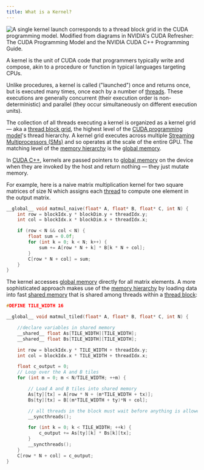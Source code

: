```yaml
---
title: What is a Kernel?
---
```


![A single kernel launch corresponds to a [thread block grid](/gpu-glossary/device-software/thread-block-grid) in the [CUDA programming model](/gpu-glossary/device-software/cuda-programming-model). Modified from diagrams in NVIDIA's [CUDA Refresher: The CUDA Programming Model](https://developer.nvidia.com/blog/cuda-refresher-cuda-programming-model/) and the NVIDIA [CUDA C++ Programming Guide](https://docs.nvidia.com/cuda/cuda-c-programming-guide/index.html#programming-model).](themed-image://cuda-programming-model.svg)

A kernel is the unit of CUDA code that programmers typically write and compose,
akin to a procedure or function in typical languages targeting CPUs.

Unlike procedures, a kernel is called ("launched") once and returns once, but is
executed many times, once each by a number of
[threads](/gpu-glossary/device-software/thread). These executions are generally
concurrent (their execution order is non-deterministic) and parallel (they occur
simultaneously on different execution units).

The collection of all threads executing a kernel is organized as a kernel grid —
aka a [thread block grid](/gpu-glossary/device-software/thread-block-grid), the
highest level of the
[CUDA programming model](/gpu-glossary/device-software/cuda-programming-model)'s
thread hierarchy. A kernel grid executes across multiple
[Streaming Multiprocessors (SMs)](/gpu-glossary/device-hardware/streaming-multiprocessor)
and so operates at the scale of the entire GPU. The matching level of the
[memory hierarchy](/gpu-glossary/device-software/memory-hierarchy) is the
[global memory](/gpu-glossary/device-software/global-memory).

In [CUDA C++](/gpu-glossary/host-software/cuda-c), kernels are passed pointers
to [global memory](/gpu-glossary/device-software/global-memory) on the device
when they are invoked by the host and return nothing — they just mutate memory.

For example, here is a naive matrix multiplication kernel for two square
matrices of size N which assigns each
[thread](/gpu-glossary/device-software/thread) to compute one element in the
output matrix.

```cpp
__global__ void matmul_naive(float* A, float* B, float* C, int N) {
    int row = blockIdx.y * blockDim.y + threadIdx.y;
    int col = blockIdx.x * blockDim.x + threadIdx.x;

    if (row < N && col < N) {
        float sum = 0.0f;
        for (int k = 0; k < N; k++) {
            sum += A[row * N + k] * B[k * N + col];
        }
        C[row * N + col] = sum;
    }
}
```

The kernel accesses [global memory](/gpu-glossary/device-software/global-memory)
directly for all matrix elements. A more sophisticated approach makes use of the
[memory hierarchy](/gpu-glossary/device-software/memory-hierarchy) by loading
data into fast [shared memory](/gpu-glossary/device-software/shared-memory) that
is shared among threads within a
[thread block](/gpu-glossary/device-software/thread-block):

```cpp
#DEFINE TILE_WIDTH 16

__global__ void matmul_tiled(float* A, float* B, float* C, int N) {

    //declare variables in shared memory
    __shared__ float As[TILE_WIDTH][TILE_WIDTH];
    __shared__ float Bs[TILE_WIDTH][TILE_WIDTH];

    int row = blockIdx.y * TILE_WIDTH + threadIdx.y;
    int col = blockIdx.x * TILE_WIDTH + threadIdx.x;

    float c_output = 0;
    // Loop over the A and B tiles
    for (int m = 0; m < N/TILE_WIDTH; ++m) {

        // Load A and B tiles into shared memory
        As[ty][tx] = A[row * N + (m*TILE_WIDTH + tx)];
        Bs[ty][tx] = B[(m*TILE_WIDTH + ty)*N + col];

        // all threads in the block must wait before anything is allowed to proceed
        __syncthreads();

        for (int k = 0; k < TILE_WIDTH; ++k) {
            c_output += As[ty][k] * Bs[k][tx];
        }
        __syncthreads();
    }
    C[row * N + col] = c_output;
}
```

